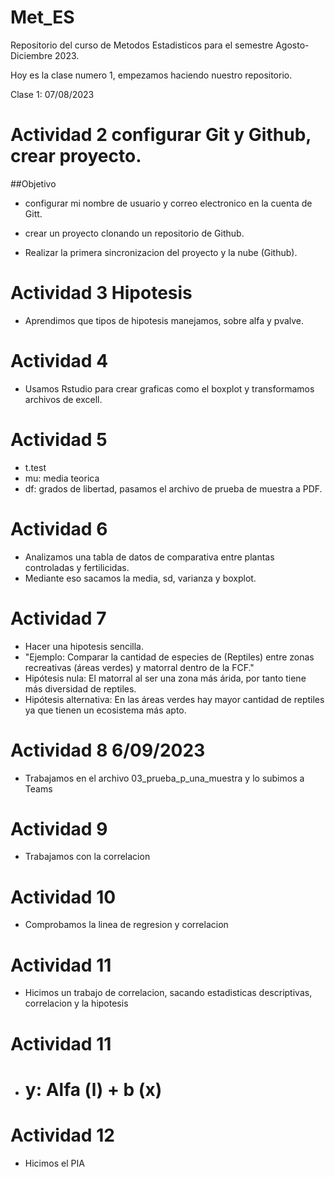 # Met_ES
Repositorio del curso de Metodos Estadisticos para el semestre Agosto-Diciembre 2023.

Hoy es la clase numero 1, empezamos haciendo nuestro repositorio.

Clase 1: 07/08/2023 

# Actividad 2 configurar Git y Github, crear proyecto. 

##Objetivo 

* configurar mi nombre de usuario y correo electronico en la cuenta de Gitt.

* crear un proyecto clonando un repositorio de Github.

* Realizar la primera sincronizacion del proyecto y la nube (Github).


# Actividad 3 Hipotesis
* Aprendimos que tipos de hipotesis manejamos, sobre alfa y pvalve.

# Actividad 4 
* Usamos Rstudio para crear graficas como el boxplot y transformamos archivos de excell.

# Actividad 5
* t.test 
* mu: media teorica 
* df: grados de libertad, pasamos el archivo de prueba de muestra a PDF.

# Actividad 6
* Analizamos una tabla de datos de comparativa entre plantas controladas y fertilicidas.
* Mediante eso sacamos la media, sd, varianza y boxplot.

# Actividad 7 
* Hacer una hipotesis sencilla. 
* "Ejemplo: Comparar la cantidad de especies de (Reptiles) entre zonas recreativas (áreas verdes) y matorral dentro de la FCF."
* Hipótesis nula: El matorral al ser una zona más árida, por tanto tiene más diversidad de reptiles.
* Hipótesis alternativa: En las áreas verdes hay mayor cantidad de reptiles ya que tienen un ecosistema más apto.

# Actividad 8 6/09/2023
* Trabajamos en el archivo 03_prueba_p_una_muestra y lo subimos a Teams

# Actividad 9
* Trabajamos con la correlacion 

# Actividad 10
* Comprobamos la linea de regresion y correlacion 
# Actividad 11
* Hicimos un trabajo de correlacion, sacando estadisticas descriptivas, correlacion y la hipotesis

# Actividad 11
* # y: Alfa (l) + b (x) 

# Actividad 12
* Hicimos el PIA


